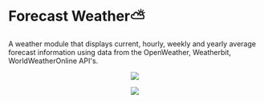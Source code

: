 <h1 align="left">Forecast Weather⛅</h1>
<p> 
A weather module that displays current, hourly, weekly and yearly average forecast information using data from the OpenWeather, Weatherbit, WorldWeatherOnline API's. 
</p>
<div align="center"> 
  
![](https://user-images.githubusercontent.com/47672788/90018552-2623d180-dcbe-11ea-8106-1fc8f80033be.PNG)

![](https://user-images.githubusercontent.com/47672788/90018548-23c17780-dcbe-11ea-8929-66bf94c2388e.png)

</div>
